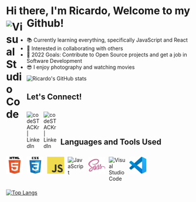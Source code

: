 # __Hi there, I'm Ricardo, Welcome to my Github!__ <img align="left" alt="Visual Studio Code" width="46px" style='padding: 10px 10px 0 0; display: inline;' src="https://camo.githubusercontent.com/9ed64b042a76b8a97016e877cbaee0d6df224a148034afef658d841cf0cd1791/68747470733a2f2f63756c746f667468657061727479706172726f742e636f6d2f706172726f74732f68642f6c6170746f705f706172726f742e676966" />
- 📚 Currently learning everything, specifically JavaScript and React
- 🤝 Interested in collaborating with others
- 🎯 2022 Goals: Contribute to Open Source projects and get a job in Software Development
- 😎 I enjoy photography and watching movies 

![Ricardo's GitHub stats](https://github-readme-stats.vercel.app/api?username=ricardonyc&hide=prs&theme=radical&show_icons=true)

 
## Let's Connect!

[<img align="left" alt="codeSTACKr | LinkedIn" width="36px" style='padding: 10px 10px 0 0' src="https://cdn2.iconfinder.com/data/icons/social-media-2285/512/1_Linkedin_unofficial_colored_svg-1024.png"/>](https://www.linkedin.com/in/ricardo67/)
[<img align="left" alt="codeSTACKr | LinkedIn" width="36px" style='padding: 10px 10px 0 0' src="https://cdn0.iconfinder.com/data/icons/social-circle-3/72/Codepen-512.png" />](https://codepen.io/nycrick)

<br>
<br>
<br>

## Languages and Tools Used
<img align="left" alt="HTML5" width="46px" style='padding: 10px 10px 0 0' src="https://raw.githubusercontent.com/github/explore/80688e429a7d4ef2fca1e82350fe8e3517d3494d/topics/html/html.png" />
<img align="left" alt="CSS3" width="46px" style='padding: 10px 10px 0 0' src="https://raw.githubusercontent.com/github/explore/80688e429a7d4ef2fca1e82350fe8e3517d3494d/topics/css/css.png" />
<img align="left" alt="JavaScript" width="46px" style='padding: 10px 10px 0 0' src="https://raw.githubusercontent.com/github/explore/80688e429a7d4ef2fca1e82350fe8e3517d3494d/topics/javascript/javascript.png" />
<img align="left" alt="JavaScript" width="46px" style='padding: 10px 10px 0 0' src="https://www.vectorlogo.zone/logos/reactjs/reactjs-icon.svg" />
<img align="left" alt="Sass" width="46px" style='padding: 10px 10px 0 0' src="https://raw.githubusercontent.com/github/explore/80688e429a7d4ef2fca1e82350fe8e3517d3494d/topics/sass/sass.png" />
<img align="left" alt="Visual Studio Code" width="46px" style='padding: 10px 10px 0 0; cursor: context-menu;' src="https://www.vectorlogo.zone/logos/tailwindcss/tailwindcss-icon.svg" />
<img align="left" alt="Visual Studio Code" width="46px" style='padding: 10px 10px 0 0' src="https://raw.githubusercontent.com/github/explore/80688e429a7d4ef2fca1e82350fe8e3517d3494d/topics/visual-studio-code/visual-studio-code.png" />

 

<br>
<br>
<br>
<br>
<br>


[![Top Langs](https://github-readme-stats.vercel.app/api/top-langs/?username=ricardonyc&layout=compact&theme=radical)](https://github.com/ricardonyc/github-readme-stats)
